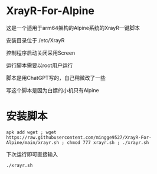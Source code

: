 # XrayR-For-Alpine
这是一个适用于arm64架构的Alpine系统的XrayR一键脚本

安装目录位于 /etc/XrayR

控制程序启动关闭采用Screen

运行脚本需要以root用户运行

脚本是用ChatGPT写的，自己稍微改了一些

写这个脚本是因为白嫖的小机只有Alpine

# 安装脚本
```shell script
apk add wget ; wget https://raw.githubusercontent.com/mingge9527/XrayR-For-Alpine/main/xrayr.sh ; chmod 777 xrayr.sh ; ./xrayr.sh
```
下次运行即可直接输入
```shell script
./xrayr.sh
```
